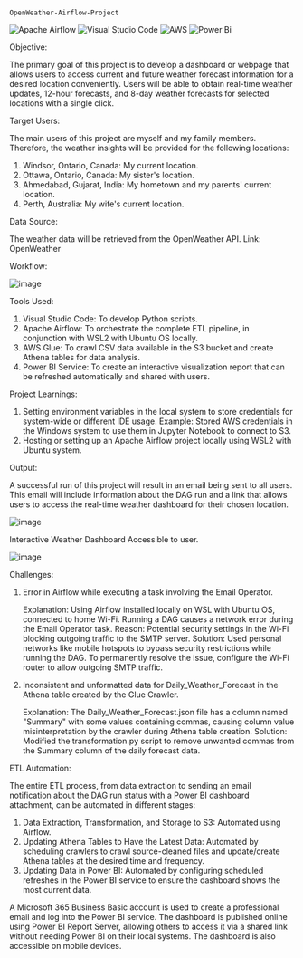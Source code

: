                                                                     OpenWeather-Airflow-Project
![Apache Airflow](https://img.shields.io/badge/Apache%20Airflow-017CEE?style=for-the-badge&logo=Apache%20Airflow&logoColor=white) ![Visual Studio Code](https://img.shields.io/badge/Visual%20Studio%20Code-0078d7.svg?style=for-the-badge&logo=visual-studio-code&logoColor=white) ![AWS](https://img.shields.io/badge/AWS-%23FF9900.svg?style=for-the-badge&logo=amazon-aws&logoColor=white) ![Power Bi](https://img.shields.io/badge/power_bi-F2C811?style=for-the-badge&logo=powerbi&logoColor=black) 

Objective:

The primary goal of this project is to develop a dashboard or webpage that allows users to access current and future weather forecast information for a desired location conveniently. Users will be able to obtain real-time weather updates, 12-hour forecasts, and 8-day weather forecasts for selected locations with a single click.

Target Users:

The main users of this project are myself and my family members. Therefore, the weather insights will be provided for the following locations:

1) Windsor, Ontario, Canada: My current location.
2) Ottawa, Ontario, Canada: My sister's location.
3) Ahmedabad, Gujarat, India: My hometown and my parents' current location.
4) Perth, Australia: My wife's current location.

Data Source:

The weather data will be retrieved from the OpenWeather API.
Link: OpenWeather

Workflow:

![image](https://github.com/Jay-05022000/OpenWeather-Airflow-Project/assets/110780565/79e269c6-0e52-43af-8b1c-78fc789ccbce)

Tools Used:

1) Visual Studio Code: To develop Python scripts.
2) Apache Airflow: To orchestrate the complete ETL pipeline, in conjunction with WSL2 with Ubuntu OS locally.
3) AWS Glue: To crawl CSV data available in the S3 bucket and create Athena tables for data analysis.
4) Power BI Service: To create an interactive visualization report that can be refreshed automatically and shared with users.

Project Learnings:

1)  Setting environment variables in the local system to store credentials for system-wide or different IDE usage.
    Example: Stored AWS credentials in the Windows system to use them in Jupyter Notebook to connect to S3.
2)  Hosting or setting up an Apache Airflow project locally using WSL2 with Ubuntu system.


Output:

A successful run of this project will result in an email being sent to all users. This email will include information about the DAG run and a link that allows users to access the real-time weather dashboard for their chosen location.

![image](https://github.com/Jay-05022000/OpenWeather-Airflow-Project/assets/110780565/587dce85-ce9a-450d-ab79-2190efa0bf53)

Interactive Weather Dashboard Accessible to user.

![image](https://github.com/Jay-05022000/OpenWeather-Airflow-Project/assets/110780565/0e55685a-6990-4533-8481-cdcbea062520)

Challenges:

1) Error in Airflow while executing a task involving the Email Operator.

   Explanation: Using Airflow installed locally on WSL with Ubuntu OS, connected to home Wi-Fi. Running a DAG causes a network error during the Email Operator task.
   Reason: Potential security settings in the Wi-Fi blocking outgoing traffic to the SMTP server.
   Solution: Used personal networks like mobile hotspots to bypass security restrictions while running the DAG. To permanently resolve the issue, configure the Wi-Fi     router to allow outgoing SMTP traffic.
   
3) Inconsistent and unformatted data for Daily_Weather_Forecast in the Athena table created by the Glue Crawler.

   Explanation: The Daily_Weather_Forecast.json file has a column named "Summary" with some values containing commas, causing column value misinterpretation by the       crawler during Athena table creation.
   Solution: Modified the transformation.py script to remove unwanted commas from the Summary column of the daily forecast data.

ETL Automation:

The entire ETL process, from data extraction to sending an email notification about the DAG run status with a Power BI dashboard attachment, can be automated in different stages:

1) Data Extraction, Transformation, and Storage to S3: Automated using Airflow.
2) Updating Athena Tables to Have the Latest Data: Automated by scheduling crawlers to crawl source-cleaned files and update/create Athena tables at the desired time     and frequency.
3)  Updating Data in Power BI: Automated by configuring scheduled refreshes in the Power BI service to ensure the dashboard shows the most current data.

A Microsoft 365 Business Basic account is used to create a professional email and log into the Power BI service. The dashboard is published online using Power BI Report Server, allowing others to access it via a shared link without needing Power BI on their local systems. The dashboard is also accessible on mobile devices.
